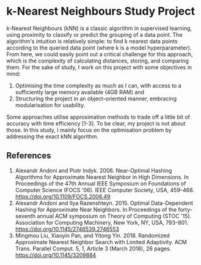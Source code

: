 # k-Nearest Neighbours Study Project

k-Nearest Neighbours (kNN) is a classic algorithm in supervised learning, using proximity to classify or predict the grouping of a data point. The algorithm's intuition is relatively simple: to find k nearest data points according to the queried data point (where k is a model hyperparameter). From here, we could easily point out a critical challenge for this approach, which is the complexity of calculating distances, storing, and comparing them. For the sake of study, I work on this project with some objectives in mind:

1. Optimising the time complexity as much as I can, with access to a sufficiently large memory available (4GB RAM) and
2. Structuring the project in an object-oriented manner, embracing modularisation for usability.

Some approaches utilise approximation methods to trade off a little bit of accuracy with time efficiency [1-3]. To be clear, my project is not about those. In this study, I mainly focus on the optimisation problem by addressing the exact kNN algorithm.

## References
1. Alexandr Andoni and Piotr Indyk. 2006. Near-Optimal Hashing Algorithms for Approximate Nearest Neighbor in High Dimensions. In Proceedings of the 47th Annual IEEE Symposium on Foundations of Computer Science (FOCS '06). IEEE Computer Society, USA, 459–468. https://doi.org/10.1109/FOCS.2006.49
2. Alexandr Andoni and Ilya Razenshteyn. 2015. Optimal Data-Dependent Hashing for Approximate Near Neighbors. In Proceedings of the forty-seventh annual ACM symposium on Theory of Computing (STOC '15). Association for Computing Machinery, New York, NY, USA, 793–801. https://doi.org/10.1145/2746539.2746553
3. Mingmou Liu, Xiaoyin Pan, and Yitong Yin. 2018. Randomized Approximate Nearest Neighbor Search with Limited Adaptivity. ACM Trans. Parallel Comput. 5, 1, Article 3 (March 2018), 26 pages. https://doi.org/10.1145/3209884
